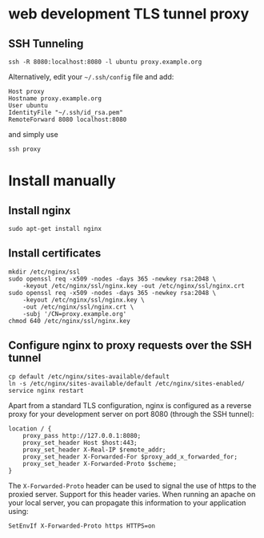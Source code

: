 # web development TLS tunnel proxy

## SSH Tunneling

	ssh -R 8080:localhost:8080 -l ubuntu proxy.example.org

Alternatively, edit your `~/.ssh/config` file and add:

	Host proxy
	Hostname proxy.example.org
	User ubuntu
	IdentityFile "~/.ssh/id_rsa.pem"
	RemoteForward 8080 localhost:8080

and simply use

	ssh proxy

# Install manually

## Install nginx

	sudo apt-get install nginx

## Install certificates

	mkdir /etc/nginx/ssl
	sudo openssl req -x509 -nodes -days 365 -newkey rsa:2048 \
		-keyout /etc/nginx/ssl/nginx.key -out /etc/nginx/ssl/nginx.crt
	sudo openssl req -x509 -nodes -days 365 -newkey rsa:2048 \
		-keyout /etc/nginx/ssl/nginx.key \
		-out /etc/nginx/ssl/nginx.crt \
		-subj '/CN=proxy.example.org'
	chmod 640 /etc/nginx/ssl/nginx.key

## Configure nginx to proxy requests over the SSH tunnel

	cp default /etc/nginx/sites-available/default 
	ln -s /etc/nginx/sites-available/default /etc/nginx/sites-enabled/
	service nginx restart

Apart from a standard TLS configuration, nginx is configured as a reverse proxy for  your development server on port 8080 (through the SSH tunnel): 

	location / {
		proxy_pass http://127.0.0.1:8080;
		proxy_set_header Host $host:443;
		proxy_set_header X-Real-IP $remote_addr;
        proxy_set_header X-Forwarded-For $proxy_add_x_forwarded_for;
		proxy_set_header X-Forwarded-Proto $scheme;
	}

The `X-Forwarded-Proto` header can be used to signal the use of https to the proxied server. Support for this header varies. When running an apache on your local server, you can propagate this information to your application using:

	SetEnvIf X-Forwarded-Proto https HTTPS=on

